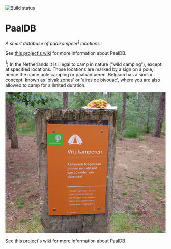 ![Build status](https://travis-ci.org/Timendus/paaldb.svg?branch=master)

# PaalDB

_A smart database of paalkampeer<sup>[1](#what-is-it)</sup> locations_

See [this project's wiki](https://github.com/Timendus/paaldb/wiki) for more
information about PaalDB.

<a name="what-is-it"><sup>1</sup></a>) In the Netherlands it is illegal to camp
in nature ("wild camping"), except at specified locations. Those locations are
marked by a sign on a pole, hence the name pole camping or paalkamperen. Belgium
has a similar concept, known as 'bivak zones' or 'aires de bivouac', where you
are also allowed to camp for a limited duration.

![Picture of a pole with our breakfast on it](foto1.jpg)

See [this project's wiki](https://github.com/Timendus/paaldb/wiki) for more
information about PaalDB.
